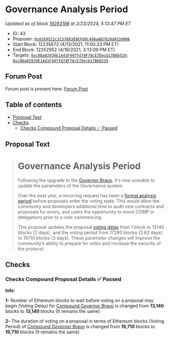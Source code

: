 # Governance Analysis Period

*Updated as of block [19293198](https://etherscan.io/block/19293198) at 2/23/2024, 5:13:47 PM ET*

*   ID: 43
*   Proposer: [`0x8169522c2C57883E8EF80C498aAB7820dA539806`](https://etherscan.io/address/0x8169522c2C57883E8EF80C498aAB7820dA539806)
*   Start Block: 12235672 (4/13/2021, 11:00:23 PM ET)
*   End Block: 12252952 (4/16/2021, 3:13:09 PM ET)
*   Targets: [`0xc0Da02939E1441F497fd74F78cE7Decb17B66529`](https://etherscan.io/address/0xc0Da02939E1441F497fd74F78cE7Decb17B66529#code); [`0xc0Da02939E1441F497fd74F78cE7Decb17B66529`](https://etherscan.io/address/0xc0Da02939E1441F497fd74F78cE7Decb17B66529#code)

## Forum Post

Forum post is present here: [Forum Post](https://www.comp.xyz/t/formal-analysis-period-for-larger-proposals/70)

## Table of contents

*   [Proposal Text](#proposal-text)
*   [Checks](#checks)
    *   [Checks Compound Proposal Details ✅ Passed](#checks-compound-proposal-details-✅-passed)

## Proposal Text

> # Governance Analysis Period
>
> Following the upgrade to the [Governor Bravo](https://compound.finance/governance/proposals/42), it's now possible to update the parameters of the Governance system.
>
> Over the past year, a recurring request has been a [formal analysis period](https://www.comp.xyz/t/formal-analysis-period-for-larger-proposals/70) before proposals enter the voting state. This would allow the community and developers additional time to audit new contracts and proposals for errors, and users the opportunity to move COMP or delegations prior to a vote commencing.
>
> This proposal updates the proposal [voting delay](https://compound.finance/docs/governance#voting-delay) from 1 block to 13140 blocks (2 days), and the voting period from 17280 blocks (2.63 days) to 19710 blocks (3 days). These parameter changes will improve the community’s ability to prepare for votes and increase the security of the protocol.

## Checks

### Checks Compound Proposal Details ✅ Passed

**Info**:

**1-** Number of Ethereum blocks to wait before voting on a proposal may begin (Voting Delay) for [Compound Governor Bravo](https://etherscan.io/address/0xc0da02939e1441f497fd74f78ce7decb17b66529) is changed from **13,140** blocks to **13,140** blocks (It remains the same)

**2-** The duration of voting on a proposal in terms of Ethereum blocks (Voting Period) of [Compound Governor Bravo](https://etherscan.io/address/0xc0da02939e1441f497fd74f78ce7decb17b66529) is changed from **19,710** blocks to **19,710** blocks (It remains the same)
